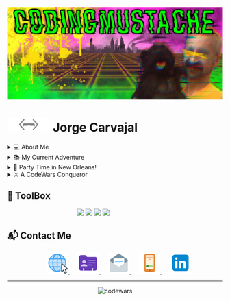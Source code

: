<img src='banner.png'>
<h1> <picture>
<source media="(prefers-color-scheme: dark)" srcset='dark-logo.svg' alt='codewars' width='100'/>
<source media="(prefers-color-scheme: light)" srcset='logo.svg' alt='codewars' width='100'/>
<img src=logo.svg' alt='codewars' width='100'/>
</picture> Jorge Carvajal</h1>

<details>
<summary>💻 About Me</summary>
I proudly call myself a full-stack developer, and I absolutely adore bringing ideas to life through the magic of coding. From crafting back-end functionalities to designing stunning front-end interfaces, I love every bit of the development process.
</details>

<details>
<summary>📚 My Current Adventure</summary>
Currently, I've embarked on a thrilling journey of learning Swift. The world of iOS app development has always fascinated me, and now I'm determined to create some incredible apps that will make people's lives easier and more enjoyable!
</details>

<details>
<summary>🎉 Party Time in New Orleans!</summary>
When I'm not immersed in lines of code, you can find me in the heart of New Orleans, organizing awesome FrontEnd parties! Whether it's discussing the latest trends, sharing development tips, or just enjoying some good ol' coding camaraderie, we know how to have a blast!
</details>

<details>
<summary>⚔️ A CodeWars Conqueror</summary>
Oh, and did I mention I'm a top-notch CodeWars warrior? 🏆 I've battled through numerous challenges and puzzles, and I'm proud to say I'm in the top 2% of CodeWars warriors. Bring on the coding challenges; I'm always up for some brain-teasing fun!
</details>

##  🧰 <strong> ToolBox  </strong>
<div align='center' >
<img src="https://cdn.jsdelivr.net/gh/devicons/devicon/icons/javascript/javascript-original.svg" width='30'/> 
<img src="https://cdn.jsdelivr.net/gh/devicons/devicon/icons/typescript/typescript-original.svg"width='30'/>
<img src="https://cdn.jsdelivr.net/gh/devicons/devicon/icons/css3/css3-original.svg"width='30'/> 
<img src="https://cdn.jsdelivr.net/gh/devicons/devicon/icons/html5/html5-original.svg"width='30'/>
<img src="https://cdn.jsdelivr.net/gh/devicons/devicon/icons/react/react-original.svg" title=''  width='30'/> 
<img src="https://cdn.jsdelivr.net/gh/devicons/devicon/icons/svelte/svelte-original.svg" title=''  width='30'/>
<img src="https://cdn.jsdelivr.net/gh/devicons/devicon/icons/vuejs/vuejs-original.svg" title=''  width='30'/> 
<picture>
<source media="(prefers-color-scheme: light)" srcset="https://cdn.jsdelivr.net/gh/devicons/devicon/icons/nextjs/nextjs-line.svg"  title='' width='30'/>
<source media="(prefers-color-scheme: dark)" srcset="https://d2nir1j4sou8ez.cloudfront.net/wp-content/uploads/2021/12/nextjs-boilerplate-logo.png" width='30'>
<img src="https://cdn.jsdelivr.net/gh/devicons/devicon/icons/nextjs/nextjs-line.svg"  title='' width='30'/>
</picture>
<img src="https://cdn.jsdelivr.net/gh/devicons/devicon/icons/nodejs/nodejs-original.svg" title=''  width='30'/> 
<img src="https://cdn.jsdelivr.net/gh/devicons/devicon/icons/express/express-original.svg" title=''  width='30'/> 
<img src="https://cdn.jsdelivr.net/gh/devicons/devicon/icons/threejs/threejs-original.svg"  title=''  width='30'/>
<img src="https://cdn.jsdelivr.net/gh/devicons/devicon/icons/webpack/webpack-original.svg"  title=''  width='30'/>
<img src="https://cdn.jsdelivr.net/gh/devicons/devicon/icons/eslint/eslint-original.svg" title=''  width='30'/>
<img src="https://cdn.jsdelivr.net/gh/devicons/devicon/icons/jquery/jquery-original.svg" title=''  width='30'/>
<img src="https://cdn.jsdelivr.net/gh/devicons/devicon/icons/mocha/mocha-plain.svg" title=''  width='30'/>
<img src="https://cdn.jsdelivr.net/gh/devicons/devicon/icons/mysql/mysql-original.svg" title=''  width='30'/>
<img src="https://cdn.jsdelivr.net/gh/devicons/devicon/icons/postgresql/postgresql-original.svg" title=''  width='30'/>
<img src="https://cdn.jsdelivr.net/gh/devicons/devicon/icons/mongodb/mongodb-original.svg"  title=''  width='30'/>
<img src="https://cdn.jsdelivr.net/gh/devicons/devicon/icons/sequelize/sequelize-original.svg" title=''  width='30'/>
<img src="https://cdn.jsdelivr.net/gh/devicons/devicon/icons/visualstudio/visualstudio-plain.svg" title=''  width='30'/>
<img src="https://cdn.jsdelivr.net/gh/devicons/devicon/icons/inkscape/inkscape-original.svg" title=''  width='30'/> 
<img src="https://cdn.jsdelivr.net/gh/devicons/devicon/icons/figma/figma-original.svg" title=''  width='30'/> 
<img src="https://cdn.jsdelivr.net/gh/devicons/devicon/icons/gimp/gimp-original.svg" title=''  width='30'/> 
<img src="https://cdn.jsdelivr.net/gh/devicons/devicon/icons/blender/blender-original.svg" title=''  width='30'/>
<img src="https://cdn.jsdelivr.net/gh/devicons/devicon/icons/bootstrap/bootstrap-original.svg" title=''  width='30'/> 
<img src="https://cdn.jsdelivr.net/gh/devicons/devicon/icons/materialui/materialui-original.svg" title=''  width='30'/>
<img src="https://cdn.jsdelivr.net/gh/devicons/devicon/icons/tailwindcss/tailwindcss-plain.svg"  title=''  width='30'/>
<img src="https://cdn.jsdelivr.net/gh/devicons/devicon/icons/sass/sass-original.svg"  title=''  width='30'/>
<img src="https://cdn.jsdelivr.net/gh/devicons/devicon/icons/nginx/nginx-original.svg" title=''  width='30'/>
<img src="https://cdn.jsdelivr.net/gh/devicons/devicon/icons/amazonwebservices/amazonwebservices-original.svg" title=''  width='30'/>
</div>

## 📬 Contact Me
<div align='center' >&ensp;&ensp;
<a href='https://www.codingmustache.dev'>
<img src='website.png' height='50' title='Portfolio Site'/>
</a>&ensp;&ensp;
<a href='https://www.codingmustache.dev/assets/contactCard.vcf'>
<img src='contact.png' height='50'title='Contact Card'/>
</a>&ensp;&ensp;
<a href='mailto:contact@codingMustache.dev'>
<img src='email.png' height='50'title='Email'/>
</a>&ensp;&ensp;
<a href='tel:+14422646552'>
<img src='phone.png' height='50' title='Phone Number'/>
</a>&ensp;&ensp;
<a href='https://www.linkedin.com/in/codingmustache/'>
<img src='linkedin.png' height='50' title='LinkedIn'/>
</a>
</div>
<hr>



<p align='center'>
<img class='codewar' src='https://www.codewars.com/users/codingMustache/badges/small' alt='codewars' width='250'/><br>
<img src="https://komarev.com/ghpvc/?username=codingMustache&style=flat-square&color=blue" alt=""/>

</p>
